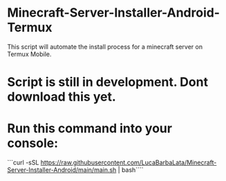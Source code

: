 # Minecraft-Server-Installer-Android-Termux
This script will automate the install process for a minecraft server on Termux Mobile.
# Script is still in development. Dont download this yet.

# Run this command into your console:
```curl -sSL https://raw.githubusercontent.com/LucaBarbaLata/Minecraft-Server-Installer-Android/main/main.sh | bash````
